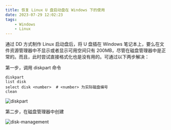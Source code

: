 ```yaml
---
title: 恢复 Linux U 盘启动盘在 Windows 下的使用
date: 2023-07-29 12:02:23
tags:
    - Windows
    - Linux
---
```


通过 DD 方式制作 Linux 启动盘后，将 U 盘插在 Windows 笔记本上，要么在文件资源管理器中不显示或者显示可用空间只有 200MB，尽管在磁盘管理器中是正常的。而且，此时尝试直接格式化也是没有用的。可通过以下两步解决：

<!-- more -->

第一步，调用 diskpart 命令

```shell
diskpart
list disk
select disk <number>  # <number> 为实际磁盘编号
clean
```

![diskpart](/images/2011/diskpart.png)

第二步，在磁盘管理器中创建

![disk-management](/images/2011/disk-management.png)
